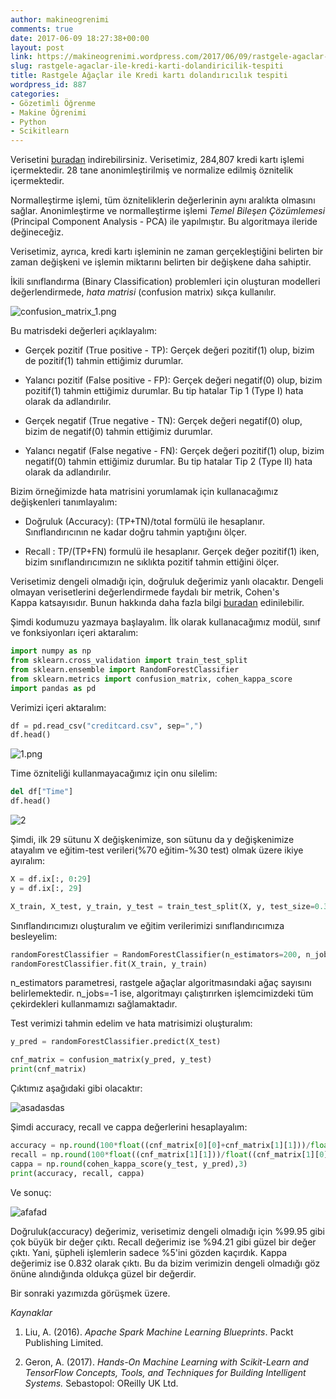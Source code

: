 ```yaml
---
author: makineogrenimi
comments: true
date: 2017-06-09 18:27:38+00:00
layout: post
link: https://makineogrenimi.wordpress.com/2017/06/09/rastgele-agaclar-ile-kredi-karti-dolandiricilik-tespiti/
slug: rastgele-agaclar-ile-kredi-karti-dolandiricilik-tespiti
title: Rastgele Ağaçlar ile Kredi kartı dolandırıcılık tespiti
wordpress_id: 887
categories:
- Gözetimli Öğrenme
- Makine Öğrenimi
- Python
- Scikitlearn
---
```


Verisetini [buradan](https://www.kaggle.com/dalpozz/creditcardfraud) indirebilirsiniz. Verisetimiz, 284,807 kredi kartı işlemi içermektedir. 28 tane anonimleştirilmiş ve normalize edilmiş öznitelik içermektedir.

Normalleştirme işlemi, tüm özniteliklerin değerlerinin aynı aralıkta olmasını sağlar. Anonimleştirme ve normalleştirme işlemi _Temel Bileşen Çözümlemesi_ (Principal Component Analysis - PCA) ile yapılmıştır. Bu algoritmaya ileride değineceğiz.

Verisetimiz, ayrıca, kredi kartı işleminin ne zaman gerçekleştiğini belirten bir zaman değişkeni ve işlemin miktarını belirten bir değişkene daha sahiptir.

İkili sınıflandırma (Binary Classification) problemleri için oluşturan modelleri değerlendirmede, _hata matrisi_ (confusion matrix) sıkça kullanılır.

![confusion_matrix_1.png](https://makineogrenimi.files.wordpress.com/2017/06/confusion_matrix_1.png "Hata Matrisi")


Bu matrisdeki değerleri açıklayalım:




    
  * Gerçek pozitif (True positive - TP): Gerçek değeri pozitif(1) olup, bizim de pozitif(1) tahmin ettiğimiz durumlar.

    
  * Yalancı pozitif (False positive - FP): Gerçek değeri negatif(0) olup, bizim pozitif(1) tahmin ettiğimiz durumlar. Bu tip hatalar Tip 1 (Type I) hata olarak da adlandırılır.

    
  * Gerçek negatif (True negative - TN): Gerçek değeri negatif(0) olup, bizim de negatif(0) tahmin ettiğimiz durumlar.

    
  * Yalancı negatif (False negative - FN): Gerçek değeri pozitif(1) olup, bizim negatif(0) tahmin ettiğimiz durumlar. Bu tip hatalar Tip 2 (Type II) hata olarak da adlandırılır.



Bizim örneğimizde hata matrisini yorumlamak için kullanacağımız değişkenleri tanımlayalım:


    
  * Doğruluk (Accuracy): (TP+TN)/total formülü ile hesaplanır. Sınıflandırıcının ne kadar doğru tahmin yaptığını ölçer.

    
  * Recall : TP/(TP+FN) formulü ile hesaplanır. Gerçek değer pozitif(1) iken, bizim sınıflandırıcımızın ne sıklıkta pozitif tahmin ettiğini ölçer.



Verisetimiz dengeli olmadığı için, doğruluk değerimiz yanlı olacaktır. Dengeli olmayan verisetlerini değerlendirmede faydalı bir metrik, Cohen's Kappa katsayısıdır. Bunun hakkında daha fazla bilgi [buradan](http://www.pmean.com/definitions/kappa.htm) edinilebilir.

Şimdi kodumuzu yazmaya başlayalım. İlk olarak kullanacağımız modül, sınıf ve fonksiyonları içeri aktaralım:

```python
import numpy as np
from sklearn.cross_validation import train_test_split
from sklearn.ensemble import RandomForestClassifier
from sklearn.metrics import confusion_matrix, cohen_kappa_score
import pandas as pd
```

Verimizi içeri aktaralım:

```python
df = pd.read_csv("creditcard.csv", sep=",")
df.head()
```

![1.png](https://makineogrenimi.files.wordpress.com/2017/06/1.png)

Time özniteliği kullanmayacağımız için onu silelim:

```python
del df["Time"]
df.head()
```
![2](https://makineogrenimi.files.wordpress.com/2017/06/2.png)

Şimdi, ilk 29 sütunu X değişkenimize, son sütunu da y değişkenimize atayalım ve eğitim-test verileri(%70 eğitim-%30 test) olmak üzere ikiye ayıralım:

```python
X = df.ix[:, 0:29]
y = df.ix[:, 29]

X_train, X_test, y_train, y_test = train_test_split(X, y, test_size=0.3)
```

Sınıflandırıcımızı oluşturalım ve eğitim verilerimizi sınıflandırıcımıza besleyelim:

```python
randomForestClassifier = RandomForestClassifier(n_estimators=200, n_jobs=-1)
randomForestClassifier.fit(X_train, y_train)
```

n_estimators parametresi, rastgele ağaçlar algoritmasındaki ağaç sayısını belirlemektedir. n_jobs=-1 ise, algoritmayı çalıştırırken işlemcimizdeki tüm çekirdekleri kullanmamızı sağlamaktadır.

Test verimizi tahmin edelim ve hata matrisimizi oluşturalım:

```python
y_pred = randomForestClassifier.predict(X_test)

cnf_matrix = confusion_matrix(y_pred, y_test)
print(cnf_matrix)
```

Çıktımız aşağıdaki gibi olacaktır:

![asadasdas](https://makineogrenimi.files.wordpress.com/2017/06/asadasdas.png)

Şimdi accuracy, recall ve cappa değerlerini hesaplayalım:

```python
accuracy = np.round(100*float((cnf_matrix[0][0]+cnf_matrix[1][1]))/float((cnf_matrix[0][0]+cnf_matrix[1][1] + cnf_matrix[1][0] + cnf_matrix[0][1])),2)
recall = np.round(100*float((cnf_matrix[1][1]))/float((cnf_matrix[1][0]+cnf_matrix[1][1])),2)
cappa = np.round(cohen_kappa_score(y_test, y_pred),3)
print(accuracy, recall, cappa)
```

Ve sonuç:

![afafad](https://makineogrenimi.files.wordpress.com/2017/06/afafad.png)

Doğruluk(accuracy) değerimiz, verisetimiz dengeli olmadığı için %99.95 gibi çok büyük bir değer çıktı. Recall değerimiz ise %94.21 gibi güzel bir değer çıktı. Yani, şüpheli işlemlerin sadece %5'ini gözden kaçırdık. Kappa değerimiz ise 0.832 olarak çıktı. Bu da bizim verimizin dengeli olmadığı göz önüne alındığında oldukça güzel bir değerdir.

Bir sonraki yazımızda görüşmek üzere.

_Kaynaklar_




    
  1. Liu, A. (2016). _Apache Spark Machine Learning Blueprints_. Packt Publishing Limited.

    
  2. Geron, A. (2017). _Hands-On Machine Learning with Scikit-Learn and TensorFlow Concepts, Tools, and Techniques for Building Intelligent Systems._ Sebastopol: OReilly UK Ltd.





